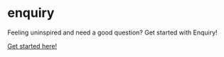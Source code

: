 # enquiry
Feeling uninspired and need a good question? Get started with Enquiry!

[Get started here!](http://saturate.github.io/enquiry/)
